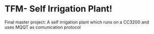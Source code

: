 # TFM- Self Irrigation Plant!
 Final master project: A self irrigation plant which runs on a CC3200 and uses MQQT as comunication protocol
